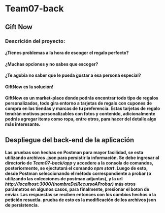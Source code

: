 # Team07-back
## Gift Now
### Descrición del proyecto:
#### ¿Tienes problemas a la hora de escoger el regalo perfecto?
#### ¿Muchas opciones y no sabes que escoger?
#### ¿Te agobia no saber que le pueda gustar a esa persona especial?
#### GiftNow es la solución!
#### GiftNow es un market-place donde podrás encontrar todo tipo de regalos personalizados, todo gira entorno a tarjetas de regalo con cupones de compra en las tiendas y marcas de tu preferencia. Estas tarjetas de regalo tendrán motivos personalizables con fotos y contenido, adicionalmente podrás agregar items como ropa, entre otros, para hacer del detalle algo más interesante.

## Despliegue del back-end de la aplicación
#### Las pruebas son hechas en Postman para mayor facilidad, se esta utilizando archivos .json para persistir la información. Se debe ingresar al directorio de *Team07-back/app* y accedere a la consola de comandos, posteriormente, se ejectutará el comando *npm start*. Luego de esto, desde Postman seleccionando el método correspondiente a probar (o utilizando las colecciones de postman adjuntas), y la url *http://localhost:3000/(nombreDelRecursoAProbar)* más otros parámetros en algunos casos, para finalmente, presionar el boton de enviar. Las respuestas se reciben entonces con los cambios hechos o la petición resuetla. prueba de esto es la modificación de los archivos json de persistencia. 

